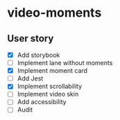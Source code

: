 # video-moments

## User story

- [x] Add storybook
- [ ] Implement lane without moments
- [x] Implement moment card
- [ ] Add Jest
- [x] Implement scrollability
- [ ] Implement video skin
- [ ] Add accessibility
- [ ] Audit
